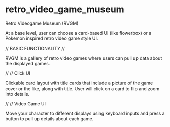 # retro_video_game_museum
Retro Videogame Museum (RVGM)

At a base level, user can choose a card-based UI (like flowerbox) or a Pokemon inspired retro video game style UI.


// BASIC FUNCTIONALITY //


RVGM is a gallery of retro video games where users can pull up data about the displayed games.

// // Click UI

Clickable card layout with title cards that include a picture of the game cover or the like, along with title. User will click on a card to flip and zoom into details.

// // Video Game UI

Move your character to different displays using keyboard inputs and press a button to pull up details about each game.
